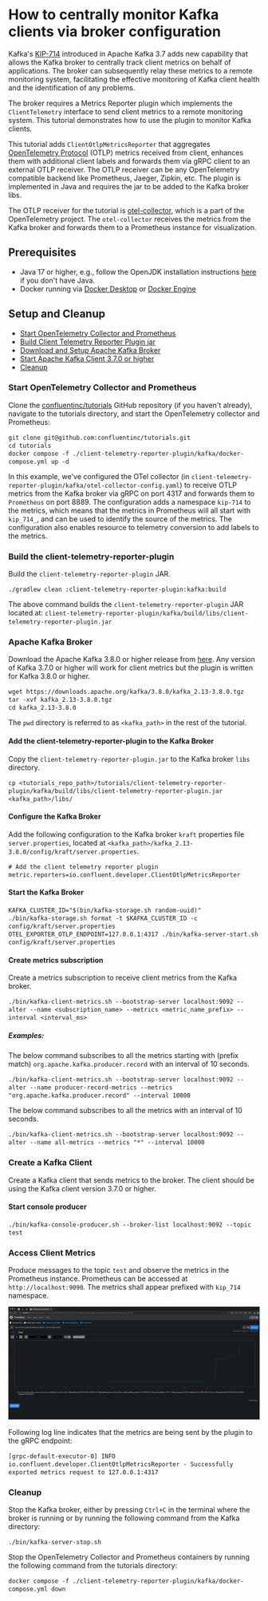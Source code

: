 <!-- title: How to centrally monitor Kafka clients via broker configuration -->
<!-- description: In this tutorial, learn how to centrally monitor Kafka clients via broker configuration (using KIP-714). -->

# How to centrally monitor Kafka clients via broker configuration

Kafka's [KIP-714](https://cwiki.apache.org/confluence/display/KAFKA/KIP-714%3A+Client+metrics+and+observability)
introduced in Apache Kafka 3.7 adds new capability that allows the Kafka broker to centrally track client
metrics on behalf of applications. The broker can subsequently relay these metrics to a remote monitoring
system, facilitating the effective monitoring of Kafka client health and the identification of any problems.

The broker requires a Metrics Reporter plugin which implements the `ClientTelemetry` interface to
send client metrics to a remote monitoring system. This tutorial demonstrates how to use the plugin
to monitor Kafka clients.

This tutorial adds `ClientOtlpMetricsReporter` that aggregates [OpenTelemetry Protocol](https://opentelemetry.io/docs/specs/otel/protocol/) (OTLP) metrics
received from client, enhances them with additional client labels and forwards them via gRPC client
to an external OTLP receiver. The OTLP receiver can be any OpenTelemetry compatible backend like
Prometheus, Jaeger, Zipkin, etc. The plugin is implemented in Java and requires the jar to be
added to the Kafka broker libs.

The OTLP receiver for the tutorial is [otel-collector](https://opentelemetry.io/docs/collector/), which is a part of the OpenTelemetry project.
The `otel-collector` receives the metrics from the Kafka broker and forwards them to a Prometheus
instance for visualization.

## Prerequisites

* Java 17 or higher, e.g., follow the OpenJDK installation instructions [here](https://openjdk.org/install/) if you don't have Java.
* Docker running via [Docker Desktop](https://docs.docker.com/desktop/) or [Docker Engine](https://docs.docker.com/engine/install/)

## Setup and Cleanup
- [Start OpenTelemetry Collector and Prometheus](#start-opentelemetry-collector-and-prometheus)
- [Build Client Telemetry Reporter Plugin jar](#build-the-client-telemetry-reporter-plugin)
- [Download and Setup Apache Kafka Broker](#apache-kafka-broker)
- [Start Apache Kafka Client 3.7.0 or higher](#create-a-kafka-client)
- [Cleanup](#cleanup)

### Start OpenTelemetry Collector and Prometheus

Clone the [confluentinc/tutorials](https://github.com/confluentinc/tutorials) GitHub repository
(if you haven't already), navigate to the tutorials directory, and start the OpenTelemetry collector and Prometheus:

```shell
git clone git@github.com:confluentinc/tutorials.git
cd tutorials
docker compose -f ./client-telemetry-reporter-plugin/kafka/docker-compose.yml up -d
```

In this example, we've configured the OTel collector (in `client-telemetry-reporter-plugin/kafka/otel-collector-config.yaml`)
to receive OTLP metrics from the Kafka broker via gRPC on port 4317 and forwards them to `Prometheus` on port 8889.
The configuration adds a namespace `kip-714` to the metrics, which means that the metrics in Prometheus
will all start with `kip_714_`, and can be used to identify the source of the metrics.
The configuration also enables resource to telemetry conversion to add labels to the metrics.

### Build the client-telemetry-reporter-plugin

Build the `client-telemetry-reporter-plugin` JAR.

```shell
./gradlew clean :client-telemetry-reporter-plugin:kafka:build
```

The above command builds the `client-telemetry-reporter-plugin` JAR located at:
`client-telemetry-reporter-plugin/kafka/build/libs/client-telemetry-reporter-plugin.jar`

### Apache Kafka Broker

Download the Apache Kafka 3.8.0 or higher release from [here](https://kafka.apache.org/downloads).
Any version of Kafka 3.7.0 or higher will work for client metrics but the plugin is written for Kafka 3.8.0 or higher.

```shell
wget https://downloads.apache.org/kafka/3.8.0/kafka_2.13-3.8.0.tgz
tar -xvf kafka_2.13-3.8.0.tgz
cd kafka_2.13-3.8.0
```

The `pwd` directory is referred to as `<kafka_path>` in the rest of the tutorial.

#### Add the client-telemetry-reporter-plugin to the Kafka Broker

Copy the `client-telemetry-reporter-plugin.jar` to the Kafka broker `libs` directory.

```shell
cp <tutorials_repo_path>/tutorials/client-telemetry-reporter-plugin/kafka/build/libs/client-telemetry-reporter-plugin.jar <kafka_path>/libs/
```

#### Configure the Kafka Broker

Add the following configuration to the Kafka broker `kraft` properties file `server.properties`,
located at `<kafka_path>/kafka_2.13-3.8.0/config/kraft/server.properties`.

```properties
# Add the client telemetry reporter plugin
metric.reporters=io.confluent.developer.ClientOtlpMetricsReporter
```

#### Start the Kafka Broker

```shell
KAFKA_CLUSTER_ID="$(bin/kafka-storage.sh random-uuid)"
./bin/kafka-storage.sh format -t $KAFKA_CLUSTER_ID -c config/kraft/server.properties
OTEL_EXPORTER_OTLP_ENDPOINT=127.0.0.1:4317 ./bin/kafka-server-start.sh config/kraft/server.properties
```

#### Create metrics subscription

Create a metrics subscription to receive client metrics from the Kafka broker.

```shell
./bin/kafka-client-metrics.sh --bootstrap-server localhost:9092 --alter --name <subscription_name> --metrics <metric_name_prefix> --interval <interval_ms>
```

##### Examples:
The below command subscribes to all the metrics starting with (prefix match) `org.apache.kafka.producer.record`
with an interval of 10 seconds.

```shell
./bin/kafka-client-metrics.sh --bootstrap-server localhost:9092 --alter --name producer-record-metrics --metrics "org.apache.kafka.producer.record" --interval 10000
```

The below command subscribes to all the metrics with an interval of 10 seconds.

```shell
./bin/kafka-client-metrics.sh --bootstrap-server localhost:9092 --alter --name all-metrics --metrics "*" --interval 10000
```

### Create a Kafka Client

Create a Kafka client that sends metrics to the broker. The client should be using the Kafka client
version 3.7.0 or higher.

#### Start console producer

```shell
./bin/kafka-console-producer.sh --broker-list localhost:9092 --topic test
```

### Access Client Metrics

Produce messages to the topic `test` and observe the metrics in the Prometheus instance. Prometheus
can be accessed at `http://localhost:9090`. The metrics shall appear prefixed with `kip_714` namespace.

![prometheus_metric.png](img/prometheus_metric.png)

Following log line indicates that the metrics are being sent by the plugin to the gRPC endpoint:

```
[grpc-default-executor-0] INFO io.confluent.developer.ClientOtlpMetricsReporter - Successfully exported metrics request to 127.0.0.1:4317
```

### Cleanup

Stop the Kafka broker, either by pressing `Ctrl+C` in the terminal where the broker is running or by running
the following command from the Kafka directory:

```shell
./bin/kafka-server-stop.sh
```

Stop the OpenTelemetry Collector and Prometheus containers by running the following command from the tutorials directory:

```shell
docker compose -f ./client-telemetry-reporter-plugin/kafka/docker-compose.yml down
```